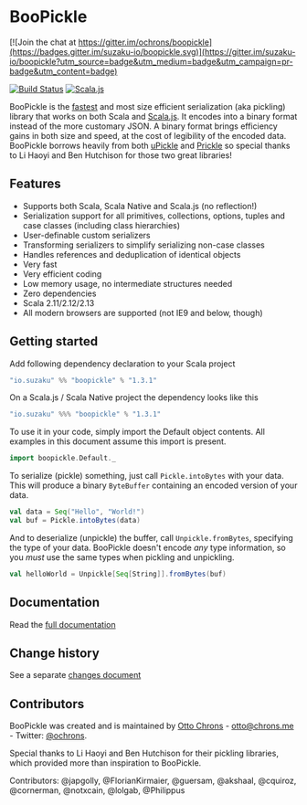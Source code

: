 # BooPickle

[![Join the chat at https://gitter.im/ochrons/boopickle](https://badges.gitter.im/suzaku-io/boopickle.svg)](https://gitter.im/suzaku-io/boopickle?utm_source=badge&utm_medium=badge&utm_campaign=pr-badge&utm_content=badge)

[![Build Status](https://travis-ci.org/suzaku-io/boopickle.svg?branch=master)](https://travis-ci.org/suzaku-io/boopickle)
[![Scala.js](https://www.scala-js.org/assets/badges/scalajs-0.6.17.svg)](http://www.scala-js.org)

BooPickle is the [fastest](http://ochrons.github.io/boopickle-perftest/) and most size efficient serialization (aka pickling) library that works on both Scala
and [Scala.js](http://www.scala-js.org). It encodes into a binary format instead of the more customary JSON. A binary format brings efficiency 
gains in both size and speed, at the cost of legibility of the encoded data. BooPickle borrows heavily from both [uPickle](https://github.com/lihaoyi/upickle-pprint)
and [Prickle](https://github.com/benhutchison/prickle) so special thanks to Li Haoyi and Ben Hutchison for those two great libraries!

## Features

- Supports both Scala, Scala Native and Scala.js (no reflection!)
- Serialization support for all primitives, collections, options, tuples and case classes (including class hierarchies)
- User-definable custom serializers
- Transforming serializers to simplify serializing non-case classes
- Handles references and deduplication of identical objects
- Very fast
- Very efficient coding
- Low memory usage, no intermediate structures needed
- Zero dependencies
- Scala 2.11/2.12/2.13
- All modern browsers are supported (not IE9 and below, though)

## Getting started

Add following dependency declaration to your Scala project 

```scala
"io.suzaku" %% "boopickle" % "1.3.1"
```

On a Scala.js / Scala Native project the dependency looks like this

```scala
"io.suzaku" %%% "boopickle" % "1.3.1"
```

To use it in your code, simply import the Default object contents. All examples in this document assume this import is present.

```scala
import boopickle.Default._
```

To serialize (pickle) something, just call `Pickle.intoBytes` with your data. This will produce a binary `ByteBuffer` containing an encoded version
of your data.

```scala
val data = Seq("Hello", "World!")
val buf = Pickle.intoBytes(data)
```

And to deserialize (unpickle) the buffer, call `Unpickle.fromBytes`, specifying the type of your data. BooPickle doesn't encode *any* type information,
so you *must* use the same types when pickling and unpickling.

```scala
val helloWorld = Unpickle[Seq[String]].fromBytes(buf)
```

## Documentation

Read the [full documentation](https://boopickle.suzaku.io)

## Change history

See a separate [changes document](CHANGES.md)

## Contributors

BooPickle was created and is maintained by [Otto Chrons](https://github.com/ochrons) - otto@chrons.me - Twitter: [@ochrons](https://twitter.com/ochrons).

Special thanks to Li Haoyi and Ben Hutchison for their pickling libraries, which provided more than inspiration to BooPickle.

Contributors: @japgolly, @FlorianKirmaier, @guersam, @akshaal, @cquiroz, @cornerman, @notxcain, @lolgab, @Philippus
